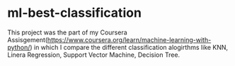 # ml-best-classification
This project was the part of my Coursera Assisgement(https://www.coursera.org/learn/machine-learning-with-python/) in which I compare the different classification alogirthms like KNN, Linera Regression, Support Vector Machine, Decision Tree.
